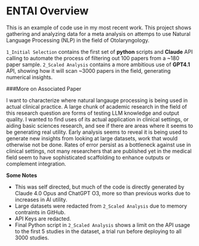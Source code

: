 # ENTAI Overview

This is an example of code use in my most recent work. 
This project shows gathering and analyzing data for a meta analysis on attemps to use Natural Language Processing (NLP) in the field of Otolaryngology. 

`1_Initial Selection` contains the first set of **python** scripts and **Claude** API calling to automate the process of filtering out 100 papers from a ~180 paper sample. 
`2_Scaled Analysis` contains a more ambitious use of **GPT4.1** API, showing how it will scan ~3000 papers in the field, generating numerical insights.

###More on Associated Paper

I want to characterize where natural langauge processing is being used in actual clinical practice. 
A large chunk of academic research in the field of this research question are forms of testing LLM knowledge and output quality. 
I wanted to find uses of its actual application in clinical settings, or aiding basic sciences research, and see if there are areas where it seems to be generating real utility. 
Early analysis seems to reveal it is being used to generate new insights from looking at large datasets, work that would otherwise not be done. Rates of error persist as a bottleneck against use in clinical settings, not many researchers that are published yet in the medical field seem to have sophisticated scaffolding to enhance outputs or complement integration. 

**Some Notes**
- This was self directed, but much of the code is directly generated by Claude 4.0 Opus and ChatGPT O3, more so than previous works due to increases in AI utility. 
- Large datasets were redacted from `2_Scaled Analysis` due to memory contraints in GitHub. 
- API Keys are redacted. 
- Final Python script in `2_Scaled Analysis` shows a limit on the API usage to the first 5 studies in the dataset, a trial run before deploying to all 3000 studies. 

